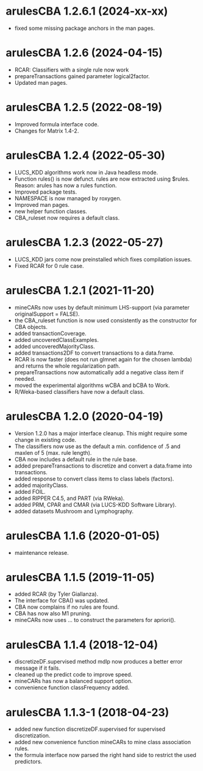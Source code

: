 # arulesCBA 1.2.6.1 (2024-xx-xx)

* fixed some missing package anchors in the man pages.

# arulesCBA 1.2.6 (2024-04-15)

* RCAR: Classifiers with a single rule now work
* prepareTransactions gained parameter logical2factor.
* Updated man pages.

# arulesCBA 1.2.5 (2022-08-19)

* Improved formula interface code.
* Changes for Matrix 1.4-2.

# arulesCBA 1.2.4 (2022-05-30)

* LUCS_KDD algorithms work now in Java headless mode.
* Function rules() is now defunct. rules are now extracted using $rules. Reason: arules has now a rules function.
* Improved package tests.
* NAMESPACE is now managed by roxygen.
* Improved man pages.
* new helper function classes.
* CBA_ruleset now requires a default class.

# arulesCBA 1.2.3 (2022-05-27)
* LUCS_KDD jars come now preinstalled which fixes compilation issues.
* Fixed RCAR for 0 rule case.

# arulesCBA 1.2.1 (2021-11-20)
* mineCARs now uses by default minimum LHS-support (via parameter originalSupport = FALSE).
* the CBA_ruleset function is now used consistently as the constructor for CBA objects.
* added transactionCoverage.
* added uncoveredClassExamples.
* added uncoveredMajorityClass.
* added transactions2DF to convert transactions to a data.frame.
* RCAR is now faster (does not run glmnet again for the chosen lambda) and returns the whole regularization path.
* prepareTransactions now automatically add a negative class item if needed.
* moved the experimental algorithms wCBA and bCBA to Work.
* R/Weka-based classifiers have now a default class.


# arulesCBA 1.2.0 (2020-04-19)
* Version 1.2.0 has a major interface cleanup. This might require some change in existing code.
* The classifiers now use as the default a min. confidence of .5 and maxlen of 5 (max. rule length). 
* CBA now includes a default rule in the rule base.
* added prepareTransactions to discretize and convert a data.frame into transactions. 
* added response to convert class items to class labels (factors).
* added majorityClass.
* added FOIL.
* added RIPPER C4.5, and PART (via RWeka).
* added PRM, CPAR and CMAR (via LUCS-KDD Software Library).
* added datasets Mushroom and Lymphography.

# arulesCBA 1.1.6 (2020-01-05)
* maintenance release.

# arulesCBA 1.1.5 (2019-11-05)
* added RCAR (by Tyler Giallanza).
* The interface for CBA() was updated.
* CBA now complains if no rules are found.
* CBA has now also M1 pruning.
* mineCARs now uses ... to construct the parameters for apriori().

# arulesCBA 1.1.4 (2018-12-04)
* discretizeDF.supervised method mdlp now produces a better error message if it fails.
* cleaned up the predict code to improve speed.
* mineCARs has now a balanced support option.
* convenience function classFrequency added.

# arulesCBA 1.1.3-1 (2018-04-23)

* added new function discretizeDF.supervised for supervised discretization.
* added new convenience function mineCARs to mine class association rules.
* the formula interface now parsed the right hand side to restrict the used predictors. 
